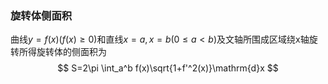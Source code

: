 ### 旋转体侧面积
曲线$y=f(x)(f(x)\ge 0)$和直线$x=a,x=b(0\le a< b)$及文轴所围成区域绕x轴旋转所得旋转体的侧面积为
$$
S=2\pi \int_a^b f(x)\sqrt{1+f'^2(x)}\mathrm{d}x
$$
